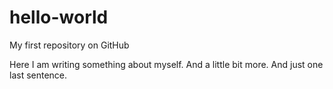 # hello-world
My first repository on GitHub

Here I am writing something about myself. And a little bit more. And just one last sentence.
